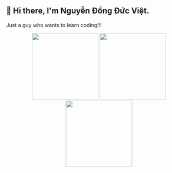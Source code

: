 ## 👋 Hi there, I'm Nguyễn Đồng Đức Việt.

Just a guy who wants to learn coding!!!

<div align="center">
	<img height="180em" src="https://github-readme-stats.vercel.app/api?username=Golde34&show_icons=true&hide_border=true&&count_private=true&include_all_commits=true&theme=onedark"/>
	<img height="180em" src="https://github-readme-stats.vercel.app/api/top-langs/?username=Golde34&theme=onedark&show_icons=true&hide_border=true&layout=compact&langs_count=8&include_all_commits=true&count_private=true"/>
</div>

<div align="center">
	<img height="180em" src="https://github-readme-streak-stats.herokuapp.com/?user=Golde34&theme=onedark&hide_border=true"/>
</div>
